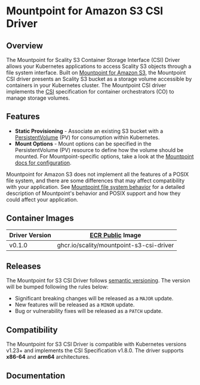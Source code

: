# Mountpoint for Amazon S3 CSI Driver

## Overview
The Mountpoint for Scality S3 Container Storage Interface (CSI) Driver allows your Kubernetes applications to access Scality S3 objects through a file system interface. Built on [Mountpoint for Amazon S3](https://github.com/awslabs/mountpoint-s3), the Mountpoint CSI driver presents an Scality S3 bucket as a storage volume accessible by containers in your Kubernetes cluster. The Mountpoint CSI driver implements the [CSI](https://github.com/container-storage-interface/spec/blob/master/spec.md) specification for container orchestrators (CO) to manage storage volumes.

## Features
* **Static Provisioning** - Associate an existing S3 bucket with a [PersistentVolume](https://kubernetes.io/docs/concepts/storage/persistent-volumes/) (PV) for consumption within Kubernetes.
* **Mount Options** - Mount options can be specified in the PersistentVolume (PV) resource to define how the volume should be mounted. For Mountpoint-specific options, take a look at the [Mountpoint docs for configuration](https://github.com/awslabs/mountpoint-s3/blob/main/doc/CONFIGURATION.md).

Mountpoint for Amazon S3 does not implement all the features of a POSIX file system, and there are some differences that may affect compatibility with your application. See [Mountpoint file system behavior](https://github.com/awslabs/mountpoint-s3/blob/main/doc/SEMANTICS.md) for a detailed description of Mountpoint's behavior and POSIX support and how they could affect your application.

## Container Images
| Driver Version | [ECR Public](https://github.com/scality/mountpoint-s3-csi-driver/pkgs/container/mountpoint-s3-csi-driver) Image |
|----------------|-----------------------------------------------------------------------------------------------------------------|
| v0.1.0         | ghcr.io/scality/mountpoint-s3-csi-driver                                                                        |

## Releases
The Mountpoint for S3 CSI Driver follows [semantic versioning](https://semver.org/). The version will be bumped following the rules below:

* Significant breaking changes will be released as a `MAJOR` update.
* New features will be released as a `MINOR` update.
* Bug or vulnerability fixes will be released as a `PATCH` update.

## Compatibility

The Mountpoint for S3 CSI Driver is compatible with Kubernetes versions v1.23+ and implements the CSI Specification v1.8.0. The driver supports **x86-64** and **arm64** architectures.

## Documentation

<!-- TODO(S3CSI-17): Update documentation links in README.md -->

<!-- TODO(S3CSI-17): Link to quick start or other docs -->
